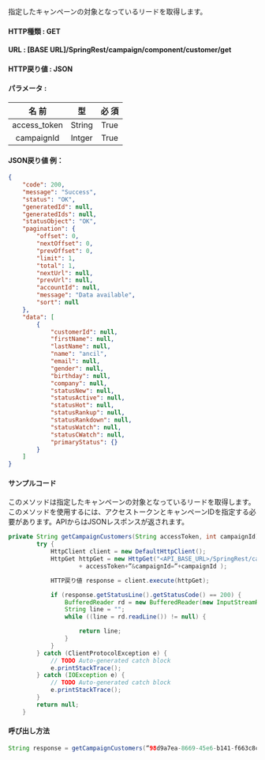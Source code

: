 ﻿指定したキャンペーンの対象となっているリードを取得します。  

#### HTTP種類 : GET  
#### URL : [BASE URL]/SpringRest/campaign/component/customer/get  
#### HTTP戻り値 : JSON  
#### パラメータ :  
| 名 前 |	型	| 必 須 | 
|:----:|:---:|:---:|
|access_token	|String	|True|
|campaignId	|Intger	|True|

#### JSON戻り値 例：  
``` json  
{
    "code": 200,
    "message": "Success",
    "status": "OK",
    "generatedId": null,
    "generatedIds": null,
    "statusObject": "OK",
    "pagination": {
        "offset": 0,
        "nextOffset": 0,
        "prevOffset": 0,
        "limit": 1,
        "total": 1,
        "nextUrl": null,
        "prevUrl": null,
        "accountId": null,
        "message": "Data available",
        "sort": null
    },
    "data": [
        {
            "customerId": null,
            "firstName": null,
            "lastName": null,
            "name": "ancil",
            "email": null,
            "gender": null,
            "birthday": null,
            "company": null,
            "statusNew": null,
            "statusActive": null,
            "statusHot": null,
            "statusRankup": null,
            "statusRankdown": null,
            "statusWatch": null,
            "statusCWatch": null,
            "primaryStatus": {}
        }
    ]
}
```

#### サンプルコード

このメソッドは指定したキャンペーンの対象となっているリードを取得します。  
このメソッドを使用するには、アクセストークンとキャンペーンIDを指定する必要があります。APIからはJSONレスポンスが返されます。  

``` java  
private String getCampaignCustomers(String accessToken, int campaignId) {
		try {
			HttpClient client = new DefaultHttpClient();
			HttpGet httpGet = new HttpGet("<API_BASE_URL>/SpringRest/campaign/component/customer/get?access_token="
					+ accessToken+”&campaignId=”+campaignId );

			HTTP戻り値 response = client.execute(httpGet);

			if (response.getStatusLine().getStatusCode() == 200) {
				BufferedReader rd = new BufferedReader(new InputStreamReader(response.getEntity().getContent()));
				String line = "";
				while ((line = rd.readLine()) != null) {

					return line;
				}
			}
		} catch (ClientProtocolException e) {
			// TODO Auto-generated catch block
			e.printStackTrace();
		} catch (IOException e) {
			// TODO Auto-generated catch block
			e.printStackTrace();
		}
		return null;
	}
```

#### 呼び出し方法
``` java  
String response = getCampaignCustomers(“98d9a7ea-8669-45e6-b141-f663c8cb35b8”, 526);
```
